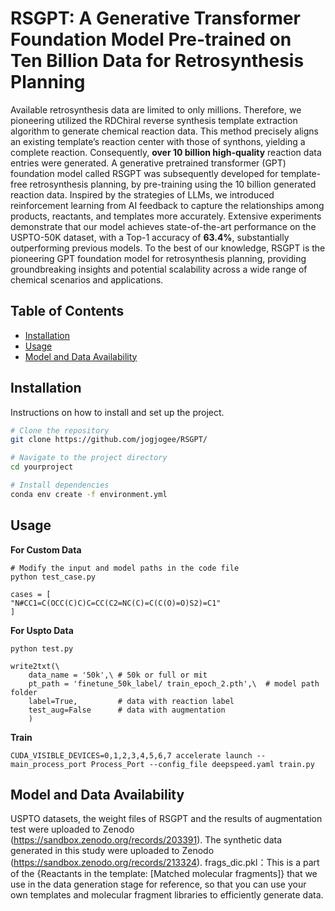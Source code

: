 # RSGPT: A Generative Transformer Foundation Model Pre-trained on Ten Billion Data for Retrosynthesis Planning


Available retrosynthesis data are limited to only millions. Therefore, we pioneering utilized the RDChiral reverse synthesis template extraction algorithm to generate chemical reaction data. This method precisely aligns an existing template’s reaction center with those of synthons, yielding a complete reaction. Consequently, **over 10 billion high-quality** reaction data entries were generated. A generative pretrained transformer (GPT) foundation model called RSGPT was subsequently developed for template-free retrosynthesis planning, by pre-training using the 10 billion generated reaction data. Inspired by the strategies of LLMs, we introduced reinforcement learning from AI feedback to capture the relationships among products, reactants, and templates more accurately. Extensive experiments demonstrate that our model achieves state-of-the-art performance on the USPTO-50K dataset, with a Top-1 accuracy of **63.4%**, substantially outperforming previous models. To the best of our knowledge, RSGPT is the pioneering GPT foundation model for retrosynthesis planning, providing groundbreaking insights and potential scalability across a wide range of chemical scenarios and applications.
## Table of Contents

- [Installation](#installation)
- [Usage](#usage)
- [Model and Data Availability](#model-and-data-availability)
## Installation

Instructions on how to install and set up the project.

```bash
# Clone the repository
git clone https://github.com/jogjogee/RSGPT/

# Navigate to the project directory
cd yourproject

# Install dependencies
conda env create -f environment.yml
```

## Usage

**For Custom Data**
```
# Modify the input and model paths in the code file
python test_case.py

cases = [
"N#CC1=C(OCC(C)C)C=CC(C2=NC(C)=C(C(O)=O)S2)=C1"
]
```

**For Uspto Data**
```
python test.py

write2txt(\
    data_name = '50k',\ # 50k or full or mit
    pt_path = 'finetune_50k_label/ train_epoch_2.pth',\  # model path folder
    label=True,         # data with reaction label
    test_aug=False      # data with augmentation
    )
```

**Train**
```
CUDA_VISIBLE_DEVICES=0,1,2,3,4,5,6,7 accelerate launch --main_process_port Process_Port --config_file deepspeed.yaml train.py
```

## Model and Data Availability
USPTO datasets, the weight files of RSGPT and the results of augmentation test were uploaded to Zenodo (https://sandbox.zenodo.org/records/203391).  The synthetic data generated in this study were uploaded to Zenodo (https://sandbox.zenodo.org/records/213324).
frags_dic.pkl：This is a part of the {Reactants in the template: [Matched molecular fragments]} that we use in the data generation stage for reference, so that you can use your own templates and molecular fragment libraries to efficiently generate data.

